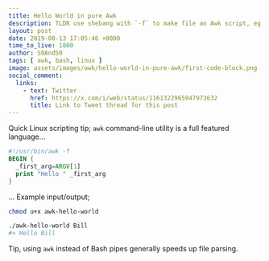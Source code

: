 ```yaml
---
title: Hello World in pure Awk
description: TLDR use shebang with `-f` to make file an Awk script, eg. `#!/usr/bin/awk -f`
layout: post
date: 2019-08-13 17:05:46 +0000
time_to_live: 1800
author: S0AndS0
tags: [ awk, bash, linux ]
image: assets/images/awk/hello-world-in-pure-awk/first-code-block.png
social_comment:
  links:
    - text: Twitter
      href: https://x.com/i/web/status/1161322965947973632
      title: Link to Tweet thread for this post
---
```




Quick Linux scripting tip; `awk` command-line utility is a full featured
language...

```awk
#!/usr/bin/awk -f
BEGIN {
  _first_arg=ARGV[1]
  print "Hello " _first_arg
}
```
... Example input/output;

```bash
chmod u+x awk-hello-world

./awk-hello-world Bill
#> Hello Bill
```

Tip, using `awk` instead of Bash pipes generally speeds up file parsing.
